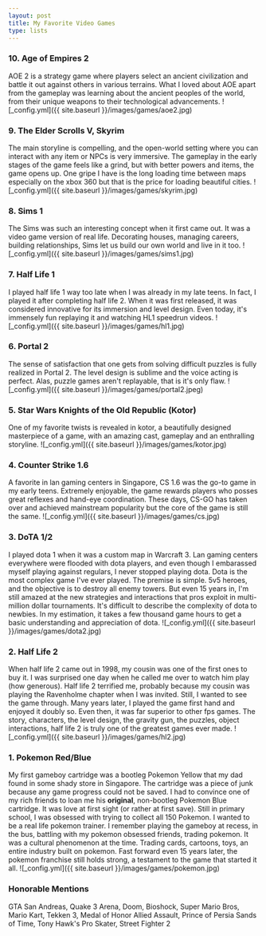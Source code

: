 ```yaml
---
layout: post
title: My Favorite Video Games
type: lists
---
```



### 10. Age of Empires 2
AOE 2 is a strategy game where players select an ancient civilization and battle it out against others in various terrains. What I loved about AOE apart from the gameplay was learning about the ancient peoples of the world, from their unique weapons to their technological advancements.
![_config.yml]({{ site.baseurl }}/images/games/aoe2.jpg)

### 9. The Elder Scrolls V, Skyrim
The main storyline is compelling, and the open-world setting where you can interact with any item or NPCs is very immersive. The gameplay in the early stages of the game feels like a grind, but with better powers and items, the game opens up. One gripe I have is the long loading time between maps especially on the xbox 360 but that is the price for loading beautiful cities.
![_config.yml]({{ site.baseurl }}/images/games/skyrim.jpg)

### 8. Sims 1
The Sims was such an interesting concept when it first came out. It was a video game version of real life. Decorating houses, managing careers, building relationships, Sims let us build our own world and live in it too.
![_config.yml]({{ site.baseurl }}/images/games/sims1.jpg)

### 7. Half Life 1
I played half life 1 way too late when I was already in my late teens. In fact, I played it after completing half life 2. When it was first released, it was considered innovative for its immersion and level design. Even today, it's immensely fun replaying it and watching HL1 speedrun videos.
![_config.yml]({{ site.baseurl }}/images/games/hl1.jpg)

### 6. Portal 2
The sense of satisfaction that one gets from solving difficult puzzles is fully realized in Portal 2. The level design is sublime and the voice acting is perfect. Alas, puzzle games aren't replayable, that is it's only flaw.
![_config.yml]({{ site.baseurl }}/images/games/portal2.jpeg)

### 5. Star Wars Knights of the Old Republic (Kotor)
One of my favorite twists is revealed in kotor, a beautifully designed masterpiece of a game, with an amazing cast, gameplay and an enthralling storyline.
![_config.yml]({{ site.baseurl }}/images/games/kotor.jpg)

### 4. Counter Strike 1.6
A favorite in lan gaming centers in Singapore, CS 1.6 was the go-to game in my early teens. Extremely enjoyable, the game rewards players who posses great reflexes and hand-eye coordination. These days, CS-GO has taken over and achieved mainstream popularity but the core of the game is still the same.
![_config.yml]({{ site.baseurl }}/images/games/cs.jpg)

### 3. DoTA 1/2
I played dota 1 when it was a custom map in Warcraft 3. Lan gaming centers everywhere were flooded with dota players, and even though I embarassed myself playing against regulars, I never stopped playing dota. Dota is the most complex game I've ever played. The premise is simple. 5v5 heroes, and the objective is to destroy all enemy towers. But even 15 years in, I'm still amazed at the new strategies and interactions that pros exploit in multi-million dollar tournaments. It's difficult to describe the complexity of dota to newbies. In my estimation, it takes a few thousand game hours to get a basic understanding and appreciation of dota.
![_config.yml]({{ site.baseurl }}/images/games/dota2.jpg)

### 2. Half Life 2
When half life 2 came out in 1998, my cousin was one of the first ones to buy it. I was surprised one day when he called me over to watch him play (how generous). Half life 2 terrified me, probably because my cousin was playing the Ravenholme chapter when I was invited. Still, I wanted to see the game through. Many years later, I played the game first hand and enjoyed it doubly so. Even then, it was far superior to other fps games. The story, characters, the level design, the gravity gun, the puzzles, object interactions, half life 2 is truly one of the greatest games ever made.
![_config.yml]({{ site.baseurl }}/images/games/hl2.jpg)

### 1. Pokemon Red/Blue
My first gameboy cartridge was a bootleg Pokemon Yellow that my dad found in some shady store in Singapore. The cartridge was a piece of junk because any game progress could not be saved. I had to convince one of my rich friends to loan me his **original**, non-bootleg Pokemon Blue cartridge. It was love at first sight (or rather at first save). Still in primary school, I was obsessed with trying to collect all 150 Pokemon. I wanted to be a real life pokemon trainer. I remember playing the gameboy at recess, in the bus, battling with my pokemon obsessed friends, trading pokemon. It was a cultural phenomenon at the time. Trading cards, cartoons, toys, an entire industry built on pokemon. Fast forward even 15 years later, the pokemon franchise still holds strong, a testament to the game that started it all.
![_config.yml]({{ site.baseurl }}/images/games/pokemon.jpg)

### Honorable Mentions
GTA San Andreas, Quake 3 Arena, Doom, Bioshock, Super Mario Bros, Mario Kart, Tekken 3, Medal of Honor Allied Assault, Prince of Persia Sands of Time, Tony Hawk's Pro Skater, Street Fighter 2